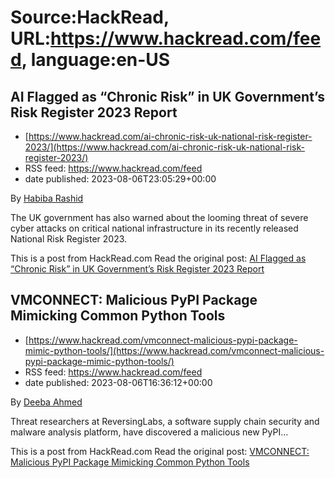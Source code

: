 # Source:HackRead, URL:https://www.hackread.com/feed, language:en-US

## AI Flagged as “Chronic Risk” in UK Government’s Risk Register 2023 Report
 - [https://www.hackread.com/ai-chronic-risk-uk-national-risk-register-2023/](https://www.hackread.com/ai-chronic-risk-uk-national-risk-register-2023/)
 - RSS feed: https://www.hackread.com/feed
 - date published: 2023-08-06T23:05:29+00:00

<p>By <a href="https://www.hackread.com/author/habiba/" rel="nofollow">Habiba Rashid</a></p>
<p>The UK government has also warned about the looming threat of severe cyber attacks on critical national infrastructure in its recently released National Risk Register 2023.</p>
<p>This is a post from HackRead.com Read the original post: <a href="https://www.hackread.com/ai-chronic-risk-uk-national-risk-register-2023/" rel="nofollow">AI Flagged as &#8220;Chronic Risk&#8221; in UK Government&#8217;s Risk Register 2023 Report</a></p>

## VMCONNECT: Malicious PyPI Package Mimicking Common Python Tools
 - [https://www.hackread.com/vmconnect-malicious-pypi-package-mimic-python-tools/](https://www.hackread.com/vmconnect-malicious-pypi-package-mimic-python-tools/)
 - RSS feed: https://www.hackread.com/feed
 - date published: 2023-08-06T16:36:12+00:00

<p>By <a href="https://www.hackread.com/author/deeba/" rel="nofollow">Deeba Ahmed</a></p>
<p>Threat researchers at ReversingLabs, a software supply chain security and malware analysis platform, have discovered a malicious new PyPI&#8230;</p>
<p>This is a post from HackRead.com Read the original post: <a href="https://www.hackread.com/vmconnect-malicious-pypi-package-mimic-python-tools/" rel="nofollow">VMCONNECT: Malicious PyPI Package Mimicking Common Python Tools</a></p>

